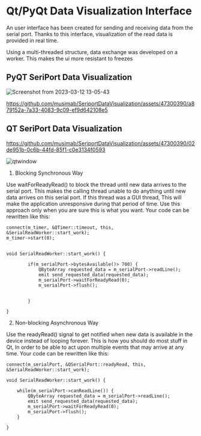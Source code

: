 # Qt/PyQt Data Visualization Interface


An user interface has been created for sending and receiving data from the serial port. Thanks to this interface, visualization of the read data is provided in real time.

Using a multi-threaded structure, data exchange was developed on a worker. This makes the ui more resistant to freezes

## PyQT SeriPort Data Visualization


![Screenshot from 2023-03-12 13-05-43](https://user-images.githubusercontent.com/47300390/224537964-0fb793f7-1987-4c0b-aa2b-99dcf7e64bc0.png)



https://github.com/musimab/SeriportDataVisualization/assets/47300390/a879152a-7a33-4083-9c09-ef9d642108e5



## QT SeriPort Data Visualization

https://github.com/musimab/SeriportDataVisualization/assets/47300390/02de951b-0c6b-44fd-85f1-c0e3134f0593

![qtwindow](https://github.com/musimab/SeriportDataVisualization/assets/47300390/00e71383-8b11-4e24-95fc-1d3ce1c842af)





1. Blocking Synchronous Way

Use waitForReadyRead() to block the thread until new data arrives to the serial port. This makes the calling thread unable to do anything until new data arrives on this serial port. If this thread was a GUI thread, This will make the application unresponsive during that period of time. Use this approach only when you are sure this is what you want. Your code can be rewritten like this:

```
connect(m_timer, &QTimer::timeout, this, &SerialReadWorker::start_work);
m_timer->start(0);


void SerialReadWorker::start_work() {

        if(m_serialPort->bytesAvailable()> 700) {
            QByteArray requested_data = m_serialPort->readLine();
            emit send_requested_data(requested_data);
            m_serialPort->waitForReadyRead(0);
            m_serialPort->flush();


        }

}

```

2. Non-blocking Asynchronous Way

Use the readyRead() signal to get notified when new data is available in the device instead of looping forever. This is how you should do most stuff in Qt, In order to be able to act upon multiple events that may arrive at any time. Your code can be rewritten like this:

```
connect(m_serialPort, &QSerialPort::readyRead, this, &SerialReadWorker::start_work);

void SerialReadWorker::start_work() {

    while(m_serialPort->canReadLine()) {
        QByteArray requested_data = m_serialPort->readLine();
        emit send_requested_data(requested_data);
        m_serialPort->waitForReadyRead(0);
        m_serialPort->flush();
    }

}

```




